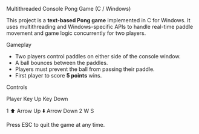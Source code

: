  Multithreaded Console Pong Game (C / Windows)

This project is a **text-based Pong game** implemented in C for Windows. It uses multithreading and Windows-specific APIs to handle real-time paddle movement and game logic concurrently for two players.

Gameplay

- Two players control paddles on either side of the console window.
- A ball bounces between the paddles.
- Players must prevent the ball from passing their paddle.
- First player to score **5 points** wins.

Controls

Player     Key Up         Key Down   

 1       ⬆️ Arrow Up    ⬇️ Arrow Down 
 2         W               S          


 Press ESC to quit the game at any time.
